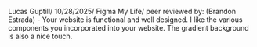 Lucas Guptill/
10/28/2025/
Figma My Life/
peer reviewed by: (Brandon Estrada) - Your website is functional and well designed. I like the various components you incorporated into your website. The gradient background is also a nice touch. 
